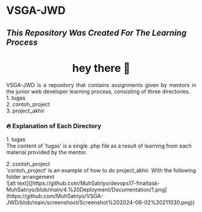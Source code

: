 # VSGA-JWD

## _This Repository Was Created For The Learning Process_

###

<h1 align="center">hey there 👋</h1>
<p align="justify">VSGA-JWD is a repository that contains assignments given by mentors in the junior web developer learning process, consisting of three directories.
<br>1. tugas
<br>2. contoh_project
<br>3. project_akhir</p>

###

<h3>🔥 Explanation of Each Directory </h3> 
<p>1. tugas
<br>The content of 'tugas' is a single .php file as a result of learning from each material provided by the mentor.</p>
<p>2. contoh_project
<br>'contoh_project' is an example of how to do project_akhir. With the following folder arrangement
<br>![alt text]([https://github.com/MuhSatriyo/devops17-finaltask-MuhSatriyo/blob/main/4.%20Deployment/Documentation/1.png](https://github.com/MuhSatriyo/VSGA-JWD/blob/main/screenshoot/Screenshot%202024-06-02%20211030.png))</p>

